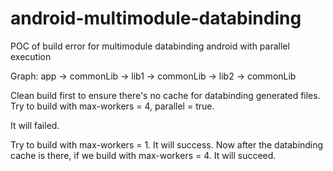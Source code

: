 # android-multimodule-databinding
POC of build error for multimodule databinding android with parallel execution

Graph:
app -> commonLib
    -> lib1 -> commonLib
    -> lib2 -> commonLib

Clean build first to ensure there's no cache for databinding generated files.
Try to build with max-workers = 4, parallel = true.

It will failed.

Try to build with max-workers = 1. It will success.
Now after the databinding cache is there, if we build with max-workers = 4. It will succeed.
